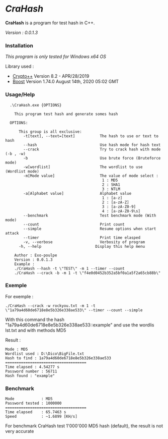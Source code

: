 # *CraHash* #

**CraHash** is a program for test hash in C++.

*Version : 0.0.1.3*

### Installation ###

*This program is only tested for Windows x64 OS*


Library used : 
 - [Crypto++](https://cryptopp.com/) Version 8.2 - APR/28/2019
 - [Boost](https://www.boost.org/) Version 1.74.0 August 14th, 2020 05:02 GMT

### Usage/Help ###

```
  .\CraHash.exe {OPTIONS}

    This program test hash and generate somes hash

  OPTIONS:

      This group is all exclusive:
        -t[text], --text=[text]           The hash to use or text to hash
        --hash                            Use hash mode for hash text
        --crack                           Try to crack hash with mode (-b , -w)
        -b                                Use brute force (Bruteforce mode)
        -w[wordlist]                      The wordlist to use (Wordlist mode)
        -m[Mode value]                    The value of mode select :
                                           1 : MD5
                                           2 : SHA1
                                           3 : NTLM
        -a[Alphabet value]                Alphabet value
                                           1 : [a-z]
                                           2 : [a-zA-Z]
                                           3 : [a-zA-Z0-9]
                                           4 : [a-zA-Z0-9\s]
        --benchmark                       Test benchmark mode (With mode)
        --count                           Print count
        --simple                          Resume options when start attack
        --timer                           Print time elasped
        -v, --verbose                     Verbosity of program
      -h, --help                        Display this help menu

    Author : Exo-poulpe
    Version : 0.0.1.3
    Example :
    ./CraHash --hash -t \"TEST\" -m 1 --timer --count
    ./CraHash --crack -b -m 1 -t \"f4e0d0452b352a5bf0a1a5f2a65cb88b\"
```

### Exemple ###

For exemple :

```
./CraHash --crack -w rockyou.txt -m 1 -t \"1a79a4d60de6718e8e5b326e338ae533\" --timer --count --simple
```

With this command the hash "1a79a4d60de6718e8e5b326e338ae533::example" and use the wordlis lst.txt and with methods MD5

Result :

```
Mode : MD5
Wordlist used : D:\Dico\BigFile.txt
Hash to find : 1a79a4d60de6718e8e5b326e338ae533
====================================
Time elapsed : 4.54277 s
Password number : 56711
Hash found : "example"
```

### Benchmark ###

```
Mode            : MD5
Password tested : 1000000
====================================
Time elapsed    : 65.7463 s
Speed           : ~1.6899 [KH/s]

```

For benchmark CraHash test 1'000'000 MD5 hash (default), the result is not very accurate
